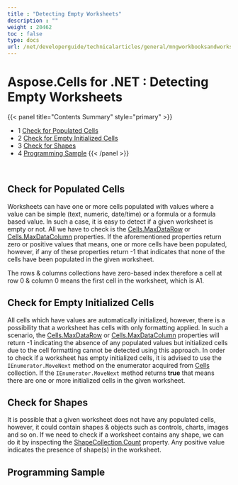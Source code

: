 ```yaml
---
title : "Detecting Empty Worksheets" 
description : "" 
weight : 20462 
toc : false
type: docs
url: /net/developerguide/technicalarticles/general/mngworkbooksandworksheets/detecting+empty+worksheets/
---
```


# Aspose.Cells for .NET : Detecting Empty Worksheets


{{< panel title="Contents Summary" style="primary" >}}
*   1 [Check for Populated Cells](#check-for-populated-cells)
*   2 [Check for Empty Initialized Cells](#check-for-empty-initialized-cells)
*   3 [Check for Shapes](#check-for-shapes)
*   4 [Programming Sample](#programming-sample)
{{< /panel >}}
 

 

## Check for Populated Cells

Worksheets can have one or more cells populated with values where a value can be simple (text, numeric, date/time) or a formula or a formula based value. In such a case, it is easy to detect if a given worksheet is empty or not. All we have to check is the [Cells.MaxDataRow](https://apireference.aspose.com/net/cells/aspose.cells/cells/properties/maxdatarow) or [Cells.MaxDataColumn](https://apireference.aspose.com/net/cells/aspose.cells/cells/properties/maxdatacolumn) properties. If the aforementioned properties return zero or positive values that means, one or more cells have been populated, however, if any of these properties return -1 that indicates that none of the cells have been populated in the given worksheet.

The rows & columns collections have zero-based index therefore a cell at row 0 & column 0 means the first cell in the worksheet, which is A1.

## Check for Empty Initialized Cells

All cells which have values are automatically initialized, however, there is a possibility that a worksheet has cells with only formatting applied. In such a scenario, the [Cells.MaxDataRow](https://apireference.aspose.com/net/cells/aspose.cells/cells/properties/maxdatarow) or [Cells.MaxDataColumn](https://apireference.aspose.com/net/cells/aspose.cells/cells/properties/maxdatacolumn) properties will return -1 indicating the absence of any populated values but initialized cells due to the cell formatting cannot be detected using this approach. In order to check if a worksheet has empty initialized cells, it is advised to use the `IEnumerator.MoveNext` method on the enumerator acquired from [Cells](https://apireference.aspose.com/net/cells/aspose.cells/cells) collection. If the `IEnumerator.MoveNext` method returns **true** that means there are one or more initialized cells in the given worksheet.

## Check for Shapes

It is possible that a given worksheet does not have any populated cells, however, it could contain shapes & objects such as controls, charts, images and so on. If we need to check if a worksheet contains any shape, we can do it by inspecting the [ShapeCollection.Count](https://apireference.aspose.com/net/cells/aspose.cells.drawing/shapecollection) property. Any positive value indicates the presence of shape(s) in the worksheet.

## Programming Sample

